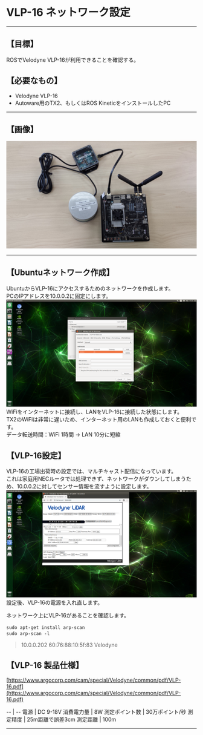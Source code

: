 # VLP-16 ネットワーク設定
<hr>

## 【目標】
ROSでVelodyne VLP-16が利用できることを確認する。

## 【必要なもの】
* Velodyne VLP-16<br>
* Autoware用のTX2、もしくはROS KineticをインストールしたPC
<hr>

## 【画像】
![](./img/vlp-16.jpg)
<hr>

## 【Ubuntuネットワーク作成】
UbuntuからVLP-16にアクセスするためのネットワークを作成します。<br>
PCのIPアドレスを10.0.0.2に固定にします。<br>
![](./img/network1.png)
WiFiをインターネットに接続し、LANをVLP-16に接続した状態にします。<br>
TX2のWiFiは非常に遅いため、インターネット用のLANも作成しておくと便利です。<br>
データ転送時間：WiFi 1時間 -> LAN 10分に短縮<br>

## 【VLP-16設定】
VLP-16の工場出荷時の設定では、マルチキャスト配信になっています。<br>
これは家庭用NECルータでは処理できず、ネットワークがダウンしてしまうため、10.0.0.2に対してセンサー情報を流すように設定します。<br>
![](./img/network2.png)
設定後、VLP-16の電源を入れ直します。<br>

ネットワーク上にVLP-16があることを確認します。<br>
```
sudo apt-get install arp-scan
sudo arp-scan -l
```
> 10.0.0.202	60:76:88:10:5f:83	Velodyne<br>


## 【VLP-16 製品仕様】
[https://www.argocorp.com/cam/special/Velodyne/common/pdf/VLP-16.pdf](https://www.argocorp.com/cam/special/Velodyne/common/pdf/VLP-16.pdf)

-- | --
電源 | DC 9-18V
消費電力量 | 8W
測定ポイント数 | 30万ポイント/秒
測定精度 | 25m距離で誤差3cm
測定距離 | 100m

<hr>
